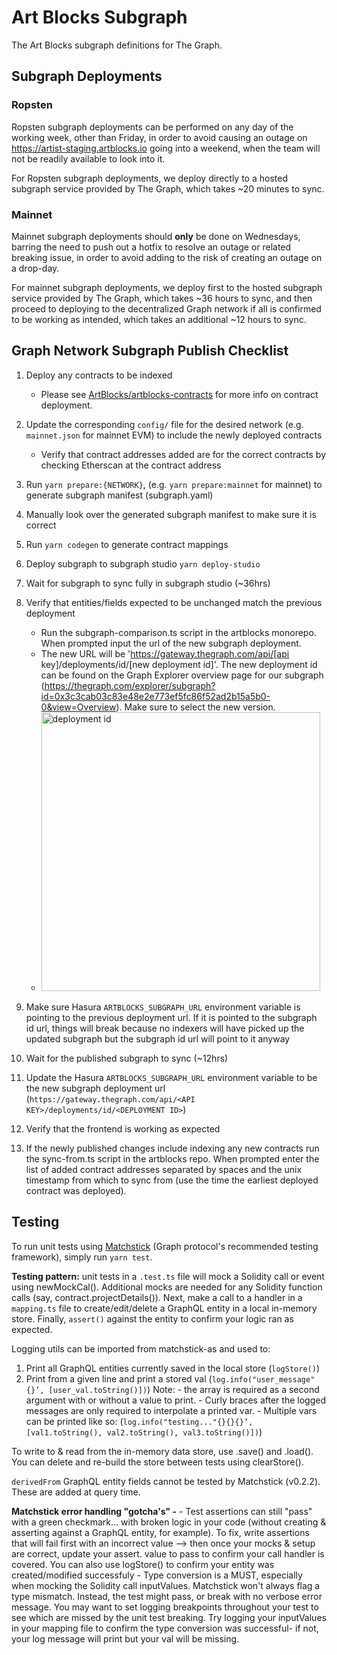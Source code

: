 # Art Blocks Subgraph

The Art Blocks subgraph definitions for The Graph.

## Subgraph Deployments

### Ropsten

Ropsten subgraph deployments can be performed on any day of the working week, other than Friday, in order to avoid causing an outage on https://artist-staging.artblocks.io going into a weekend, when the team will not be readily available to look into it.

For Ropsten subgraph deployments, we deploy directly to a hosted subgraph service provided by The Graph, which takes ~20 minutes to sync.

### Mainnet

Mainnet subgraph deployments should **only** be done on Wednesdays, barring the need to push out a hotfix to resolve an outage or related breaking issue, in order to avoid adding to the risk of creating an outage on a drop-day.

For mainnet subgraph deployments, we deploy first to the hosted subgraph service provided by The Graph, which takes ~36 hours to sync, and then proceed to deploying to the decentralized Graph network if all is confirmed to be working as intended, which takes an additional ~12 hours to sync.

## Graph Network Subgraph Publish Checklist
1. Deploy any contracts to be indexed
    - Please see [ArtBlocks/artblocks-contracts](https://github.com/ArtBlocks/artblocks-contracts) for more info on contract deployment.
2. Update the corresponding `config/` file for the desired network (e.g. `mainnet.json` for mainnet EVM) to include the newly deployed contracts
    - Verify that contract addresses added are for the correct contracts by checking Etherscan at the contract address
3. Run `yarn prepare:{NETWORK}`, (e.g. `yarn prepare:mainnet` for mainnet) to generate subgraph manifest (subgraph.yaml)
4. Manually look over the generated subgraph manifest to make sure it is correct
5. Run `yarn codegen` to generate contract mappings
6. Deploy subgraph to subgraph studio `yarn deploy-studio`
7. Wait for subgraph to sync fully in subgraph studio (~36hrs)
8. Verify that entities/fields expected to be unchanged match the previous deployment
    - Run the subgraph-comparison.ts script in the artblocks monorepo.  When prompted input the url of the new subgraph deployment.
    - The new URL will be 'https://gateway.thegraph.com/api/[api key]/deployments/id/[new deployment id]'. The new deployment id can be found on the Graph Explorer overview page for our subgraph (https://thegraph.com/explorer/subgraph?id=0x3c3cab03c83e48e2e773ef5fc86f52ad2b15a5b0-0&view=Overview). Make sure to select the new version.
    - <img width="446" alt="deployment id" src="https://user-images.githubusercontent.com/1716299/144694801-2f9f3708-0b6f-4101-83fa-0997a3d876a0.png">

9. Make sure Hasura `ARTBLOCKS_SUBGRAPH_URL` environment variable is pointing to the previous deployment url. If it is pointed to the subgraph id url, things will break because no indexers will have picked up the updated subgraph but the subgraph id url will point to it anyway
10. Wait for the published subgraph to sync (~12hrs)
11. Update the Hasura `ARTBLOCKS_SUBGRAPH_URL` environment variable to be the new subgraph deployment url (`https://gateway.thegraph.com/api/<API KEY>/deployments/id/<DEPLOYMENT ID>`)
12. Verify that the frontend is working as expected
13. If the newly published changes include indexing any new contracts run the sync-from.ts script in the artblocks repo. When prompted enter the list of added contract addresses separated by spaces and the unix timestamp from which to sync from (use the time the earliest deployed contract was deployed).

## Testing

To run unit tests using [Matchstick](https://thegraph.com/docs/en/developer/matchstick) (Graph protocol's recommended testing framework), simply run `yarn test`.

**Testing pattern:** unit tests in a `.test.ts` file will mock a Solidity call or event using newMockCal(). Additional mocks are needed for any Solidity function calls (say, contract.projectDetails()). Next, make a call to a handler in a `mapping.ts` file to create/edit/delete a GraphQL entity in a local in-memory store. Finally, `assert()` against the entity to confirm your logic ran as expected.

Logging utils can be imported from matchstick-as and used to:
1. Print all GraphQL entities currently saved in the local store (`logStore()`)
2. Print from a given line and print a stored val (`log.info("user_message"{}’, [user_val.toString()])`)
    Note: 
        - the array is required as a second argument with or without a value to print.
        - Curly braces after the logged messages are only required to interpolate a printed var.
        - Multiple vars can be printed like so: (`log.info("testing..."{}{}{}’, [val1.toString(), val2.toString(), val3.toString()])`)

To write to & read from the in-memory data store, use .save() and .load(). You can delete and re-build the store between tests using clearStore().

`derivedFrom` GraphQL entity fields cannot be tested by Matchstick (v0.2.2). These are added at query time.

**Matchstick error handling "gotcha's" -**
    - Test assertions can still "pass" with a green checkmark... with broken logic in your code (without creating & asserting against a GraphQL entity, for example). To fix, write assertions that will fail first with an incorrect value --> then once your mocks & setup are correct, update your assert. value to pass to confirm your call handler is covered. You can also use logStore() to confirm your entity was created/modified successfuly
    - Type conversion is a MUST, especially when mocking the Solidity call inputValues. Matchstick won't always flag a type mismatch. Instead, the test might pass, or break with no verbose error message. You may want to set logging breakpoints throughout your test to see which are missed by the unit test breaking. Try logging your inputValues in your mapping file to confirm the type conversion was successful- if not, your log message will print but your val will be missing.